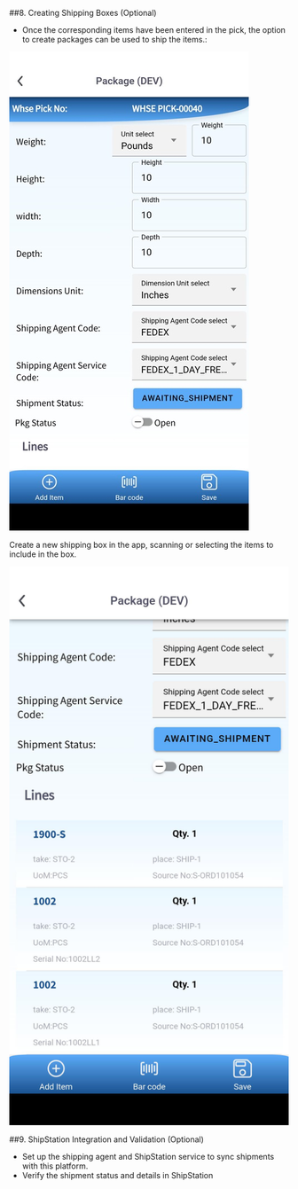 ##8. Creating Shipping Boxes (Optional)
   - Once the corresponding items have been entered in the pick, the option to create packages can be used to ship the items.:

![Media (49).jpg](/.attachments/Media%20(49)-a57f7be6-f397-4acc-bc1f-0f39172d94d1.jpg)

Create a new shipping box in the app, scanning or selecting the items to include in the box.

![Media (50).jpg](/.attachments/Media%20(50)-7682e83b-c412-483e-9ecf-412ef4577017.jpg)

##9. ShipStation Integration and Validation (Optional)
   - Set up the shipping agent and ShipStation service to sync shipments with this platform.
   - Verify the shipment status and details in ShipStation